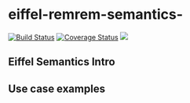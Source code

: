 # eiffel-remrem-semantics-

[![Build Status](https://travis-ci.org/Ericsson/eiffel-remrem-semantics.svg?branch=master)](https://travis-ci.org/Ericsson/eiffel-remrem-semantics)
[![Coverage Status](https://coveralls.io/repos/github/Ericsson/eiffel-remrem-semantics/badge.svg?branch=master)](https://coveralls.io/github/Ericsson/eiffel-remrem-semantics?branch=master)
[![](https://jitpack.io/v/Ericsson/eiffel-remrem-semantics.svg)](https://jitpack.io/#Ericsson/eiffel-remrem-semantics)

## Eiffel Semantics Intro

## Use case examples
